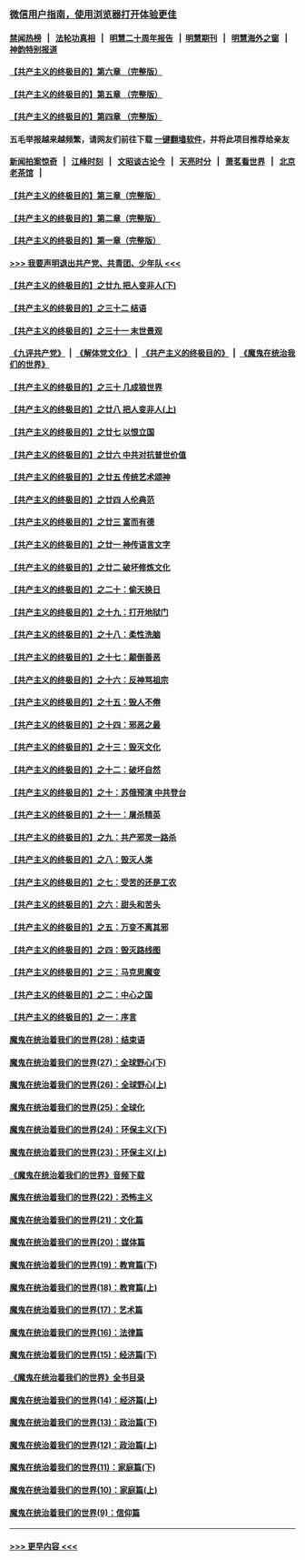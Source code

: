 ### [微信用户指南，使用浏览器打开体验更佳](https://github.com/gfw-breaker/banned-news1/blob/master/indexes/wechat-guide.md?t=0)
#### [禁闻热榜](热点新闻.md?t=0)  &nbsp;&nbsp;|&nbsp;&nbsp; [法轮功真相](https://github.com/gfw-breaker/truth/blob/master/README.md?t=0) &nbsp;&nbsp;|&nbsp;&nbsp; [明慧二十周年报告](https://github.com/gfw-breaker/mh-reports/blob/master/README.md?t=0) &nbsp;&nbsp;|&nbsp;&nbsp;[明慧期刊](https://github.com/gfw-breaker/mh-qikan) &nbsp;&nbsp;|&nbsp;&nbsp; [明慧海外之窗](https://github.com/gfw-breaker/mh-news/blob/master/README.md?t=0) &nbsp;&nbsp;|&nbsp;&nbsp; [神韵特别报道](https://github.com/gfw-breaker/mh-news/blob/master/shenyun.md?t=0)
#### [【共产主义的终极目的】第六章 （完整版）](../pages/nsc422/n11428913.md?t=02050601) 
#### [【共产主义的终极目的】第五章 （完整版）](../pages/nsc422/n11428912.md?t=02050601) 
#### [【共产主义的终极目的】第四章 （完整版）](../pages/nsc422/n11428907.md?t=02050601) 
#### 五毛举报越来越频繁，请网友们前往下载 [一键翻墙软件](https://github.com/gfw-breaker/ssr-accounts)，并将此项目推荐给亲友
#### [新闻拍案惊奇](https://github.com/gfw-breaker/banned-news1/blob/master/pages/link4.md) &nbsp;&nbsp;|&nbsp;&nbsp; [江峰时刻](https://github.com/gfw-breaker/banned-news1/blob/master/pages/link4.md) &nbsp;&nbsp;|&nbsp;&nbsp; [文昭谈古论今](https://github.com/gfw-breaker/banned-news1/blob/master/pages/link4.md) &nbsp;&nbsp;|&nbsp;&nbsp; [天亮时分](https://github.com/gfw-breaker/banned-news1/blob/master/pages/link4.md) &nbsp;&nbsp;|&nbsp;&nbsp; [萧茗看世界](https://github.com/gfw-breaker/banned-news1/blob/master/pages/link4.md) &nbsp;&nbsp;|&nbsp;&nbsp; [北京老茶馆](https://github.com/gfw-breaker/banned-news1/blob/master/pages/link4.md) &nbsp;&nbsp;|&nbsp;&nbsp; 
#### [【共产主义的终极目的】第三章（完整版）](../pages/nsc422/n11428848.md?t=02050601) 
#### [【共产主义的终极目的】第二章（完整版）](../pages/nsc422/n11428831.md?t=02050601) 
#### [【共产主义的终极目的】第一章（完整版）](../pages/nsc422/n11417651.md?t=02050601) 
#### [>>> 我要声明退出共产党、共青团、少年队 <<<](https://github.com/begood0513/goodnews/blob/master/quit/letter.md) 
#### [【共产主义的终极目的】之廿九 把人变非人(下)](../pages/nsc422/n11344140.md?t=02050601) 
#### [【共产主义的终极目的】之三十二 结语](../pages/nsc422/n11360535.md?t=02050601) 
#### [【共产主义的终极目的】之三十一 末世景观](../pages/nsc422/n11351129.md?t=02050601) 
#### [《九评共产党》](https://github.com/begood0513/9ping.md/blob/master/README.md) &nbsp;|&nbsp; [《解体党文化》](../../../../jtdwh.md/blob/master/README.md)  &nbsp;|&nbsp; [《共产主义的终极目的》](../../../../gczydzjmd.md/blob/master/README.md) &nbsp;|&nbsp; [《魔鬼在统治我们的世界》](../../../../mgztzwmdsj.md/blob/master/README.md) 
#### [【共产主义的终极目的】之三十 几成狼世界](../pages/nsc422/n11348280.md?t=02050601) 
#### [【共产主义的终极目的】之廿八 把人变非人(上)](../pages/nsc422/n11340492.md?t=02050601) 
#### [【共产主义的终极目的】之廿七 以恨立国](../pages/nsc422/n11336944.md?t=02050601) 
#### [【共产主义的终极目的】之廿六 中共对抗普世价值](../pages/nsc422/n11324785.md?t=02050601) 
#### [【共产主义的终极目的】之廿五 传统艺术颂神](../pages/nsc422/n11296396.md?t=02050601) 
#### [【共产主义的终极目的】之廿四 人伦典范](../pages/nsc422/n11296397.md?t=02050601) 
#### [【共产主义的终极目的】之廿三 富而有德](../pages/nsc422/n11283598.md?t=02050601) 
#### [【共产主义的终极目的】之廿一 神传语言文字](../pages/nsc422/n11263265.md?t=02050601) 
#### [【共产主义的终极目的】之廿二 破坏修炼文化](../pages/nsc422/n11245728.md?t=02050601) 
#### [【共产主义的终极目的】之二十：偷天换日](../pages/nsc422/n11238846.md?t=02050601) 
#### [【共产主义的终极目的】之十九：打开地狱门](../pages/nsc422/n11206376.md?t=02050601) 
#### [【共产主义的终极目的】之十八：柔性洗脑](../pages/nsc422/n11199994.md?t=02050601) 
#### [【共产主义的终极目的】之十七：颠倒善恶](../pages/nsc422/n11179782.md?t=02050601) 
#### [【共产主义的终极目的】之十六：反神骂祖宗](../pages/nsc422/n11166798.md?t=02050601) 
#### [【共产主义的终极目的】之十五：毁人不倦](../pages/nsc422/n11166792.md?t=02050601) 
#### [【共产主义的终极目的】之十四：邪恶之最](../pages/nsc422/n11150249.md?t=02050601) 
#### [【共产主义的终极目的】之十三：毁灭文化](../pages/nsc422/n11135227.md?t=02050601) 
#### [【共产主义的终极目的】之十二：破坏自然](../pages/nsc422/n11135214.md?t=02050601) 
#### [【共产主义的终极目的】之十：苏俄预演 中共登台](../pages/nsc422/n11118424.md?t=02050601) 
#### [【共产主义的终极目的】之十一：屠杀精英](../pages/nsc422/n11118442.md?t=02050601) 
#### [【共产主义的终极目的】之九：共产邪灵一路杀](../pages/nsc422/n11114139.md?t=02050601) 
#### [【共产主义的终极目的】之八：毁灭人类](../pages/nsc422/n11108503.md?t=02050601) 
#### [【共产主义的终极目的】之七：受苦的还是工农](../pages/nsc422/n11101809.md?t=02050601) 
#### [【共产主义的终极目的】之六：甜头和苦头](../pages/nsc422/n11096971.md?t=02050601) 
#### [【共产主义的终极目的】之五：万变不离其邪](../pages/nsc422/n11091285.md?t=02050601) 
#### [【共产主义的终极目的】之四：毁灭路线图](../pages/nsc422/n11086284.md?t=02050601) 
#### [【共产主义的终极目的】之三：马克思魔变](../pages/nsc422/n11061941.md?t=02050601) 
#### [【共产主义的终极目的】之二：中心之国](../pages/nsc422/n11047728.md?t=02050601) 
#### [【共产主义的终极目的】之一：序言](../pages/nsc422/n11086077.md?t=02050601) 
#### [魔鬼在统治着我们的世界(28)：结束语](../pages/nsc422/n10936246.md?t=02050601) 
#### [魔鬼在统治着我们的世界(27)：全球野心(下)](../pages/nsc422/n10928319.md?t=02050601) 
#### [魔鬼在统治着我们的世界(26)：全球野心(上)](../pages/nsc422/n10900318.md?t=02050601) 
#### [魔鬼在统治着我们的世界(25)：全球化](../pages/nsc422/n10788205.md?t=02050601) 
#### [魔鬼在统治着我们的世界(24)：环保主义(下)](../pages/nsc422/n10695307.md?t=02050601) 
#### [魔鬼在统治着我们的世界(23)：环保主义(上)](../pages/nsc422/n10688613.md?t=02050601) 
#### [《魔鬼在统治着我们的世界》音频下载](../pages/nsc422/n10635553.md?t=02050601) 
#### [魔鬼在统治着我们的世界(22)：恐怖主义](../pages/nsc422/n10614727.md?t=02050601) 
#### [魔鬼在统治着我们的世界(21)：文化篇](../pages/nsc422/n10597706.md?t=02050601) 
#### [魔鬼在统治着我们的世界(20)：媒体篇](../pages/nsc422/n10586579.md?t=02050601) 
#### [魔鬼在统治着我们的世界(19)：教育篇(下)](../pages/nsc422/n10564808.md?t=02050601) 
#### [魔鬼在统治着我们的世界(18)：教育篇(上)](../pages/nsc422/n10526970.md?t=02050601) 
#### [魔鬼在统治着我们的世界(17)：艺术篇](../pages/nsc422/n10499093.md?t=02050601) 
#### [魔鬼在统治着我们的世界(16)：法律篇](../pages/nsc422/n10485969.md?t=02050601) 
#### [魔鬼在统治着我们的世界(15)：经济篇(下)](../pages/nsc422/n10469975.md?t=02050601) 
#### [《魔鬼在统治着我们的世界》全书目录](../pages/nsc422/n10464261.md?t=02050601) 
#### [魔鬼在统治着我们的世界(14)：经济篇(上)](../pages/nsc422/n10457370.md?t=02050601) 
#### [魔鬼在统治着我们的世界(13)：政治篇(下)](../pages/nsc422/n10448270.md?t=02050601) 
#### [魔鬼在统治着我们的世界(12)：政治篇(上)](../pages/nsc422/n10444576.md?t=02050601) 
#### [魔鬼在统治着我们的世界(11)：家庭篇(下)](../pages/nsc422/n10440961.md?t=02050601) 
#### [魔鬼在统治着我们的世界(10)：家庭篇(上)](../pages/nsc422/n10435448.md?t=02050601) 
#### [魔鬼在统治着我们的世界(9)：信仰篇](../pages/nsc422/n10432159.md?t=02050601) 

----
#### [ >>> 更早内容 <<< ](../indexes/nsc422-earlier.md)

